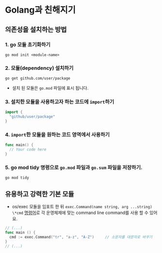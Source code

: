 # Golang과 친해지기
## 의존성을 설치하는 방법
### 1. go 모듈 초기화하기
```shell
go mod init <module-name>
```

### 2. 모듈(dependency) 설치하기
```shell
go get github.com/user/package
```
- 설치 된 모듈은 `go.mod` 파일에 표시 됩니다.

### 3. 설치한 모듈을 사용하고자 하는 코드에 `import`하기
```go
import {
  "github/user/package"
}
```

### 4. `import`한 모듈을 원하는 코드 영역에서 사용하기
```go
func main() {
  // Your code here
}
```

### 5. go mod tidy 명령으로 `go.mod` 파일과 `go.sum` 파일을 저장하기.
```shell
go mod tidy
```

## 유용하고 강력한 기본 모듈
- os/exec 모듈을 임포트 한 뒤 `exec.Command(name string, arg ...string) \*cmd` [명령어](https://pkg.go.dev/os/exec#Command)로 각 운영체제에 맞는 command line command를 사용 할 수 있어요.
```go
// (...)
func main () {
  cmd := exec.Command("tr", "a-z", "A-Z")     // 소문자를 대문자로 바꾸기
}
// (...)
```

